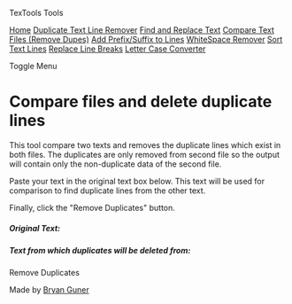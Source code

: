 TexTools Tools

<a href="index.html" class="list-group-item list-group-item-action bg-light">Home</a> <a href="duplicate-text-line-remover.html" class="list-group-item list-group-item-action bg-light">Duplicate Text Line Remover</a> <a href="find-replace-text.html" class="list-group-item list-group-item-action bg-light">Find and Replace Text</a> <a href="compare-text-files.html" class="list-group-item list-group-item-action bg-light">Compare Text Files (Remove Dupes)</a> <a href="prefix-suffix-lines.html" class="list-group-item list-group-item-action bg-light">Add Prefix/Suffix to Lines</a> <a href="whitespace-remover.html" class="list-group-item list-group-item-action bg-light">WhiteSpace Remover</a> <a href="sort-text-lines.html" class="list-group-item list-group-item-action bg-light">Sort Text Lines</a> <a href="replace-line-breaks.html" class="list-group-item list-group-item-action bg-light">Replace Line Breaks</a> <a href="letter-case-converter.html" class="list-group-item list-group-item-action bg-light">Letter Case Converter</a>

Toggle Menu

<span class="navbar-toggler-icon"></span>

Compare files and delete duplicate lines
========================================

This tool compare two texts and removes the duplicate lines which exist in both files. The duplicates are only removed from second file so the output will contain only the non-duplicate data of the second file.

Paste your text in the original text box below. This text will be used for comparison to find duplicate lines from the other text.

Finally, click the "Remove Duplicates" button.

##### Original Text:

##### Text from which duplicates will be deleted from:

Remove Duplicates

[](https://startbootstrap.com/templates/simple-sidebar/)Made by [Bryan Guner](https://github.com/toorhamza)
